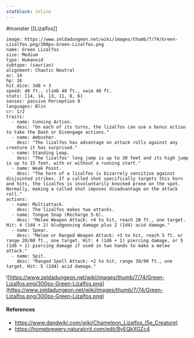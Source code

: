 ```yaml
---
statblock: inline
---
```

 #monster [[Lizalfos]]

```statblock
image: https://www.zeldadungeon.net/wiki/images/thumb/7/74/Green-Lizalfos.png/300px-Green-Lizalfos.png
name: Green Lizalfos
size: Medium
type: Humanoid
subtype: (saurian)
alignment: Chaotic Neutral
ac: 14
hp: 16
hit_dice: 3d8 + 3
speed: 40 ft., climb 40 ft., swim 40 ft.
stats: [14, 14, 13, 11, 8, 6]
senses: passive Perception 9
languages: Blin
cr: 1/2
traits:
  - name: Cunning Action.
    desc: "On each of its turns, the lizalfos can use a bonus action to take the Dash or Disengage actions."
  - name: Ambusher.
    desc: "The lizalfos has advantage on attack rolls against any creature it has surprised."
  - name: Standing Leap.
    desc: "The lizalfos' long jump is up to 30 feet and its high jump is up to 15 feet, with or without a running start."
  - name: Weak Point.
    desc: "The horn of a lizalfos is bizarrely sensitive against disjointed strikes. If a called shot specifically targets this horn and hits, the lizalfos is involuntarily knocked prone on the spot. Normally, making a called shot imposes disadvantage on the attack roll."
actions:
  - name: Multiattack.
    desc: The lizalfos makes two attacks.
  - name: Tongue Snap (Recharge 5-6).
    desc: "Melee Weapon Attack: +4 to hit, reach 20 ft., one target. Hit: 4 (1d4 + 2) bludgeoning damage plus 2 (1d4) acid damage."
  - name: Spear.
    desc: "Melee or Ranged Weapon Attack: +3 to hit, reach 5 ft. or range 20/60 ft., one target. Hit: 4 (1d6 + 1) piercing damage, or 5 (1d8 + 1) piercing damage if used in two hands to make a melee attack."
  - name: Spit.
    desc: "Ranged Spell Attack: +2 to hit, range 30/90 ft., one target. Hit: 5 (2d4) acid damage."
```

![https://www.zeldadungeon.net/wiki/images/thumb/7/74/Green-Lizalfos.png/300px-Green-Lizalfos.png](https://www.zeldadungeon.net/wiki/images/thumb/7/74/Green-Lizalfos.png/300px-Green-Lizalfos.png)

#### References

* https://www.dandwiki.com/wiki/Chameleon_Lizalfos_(5e_Creature)
* https://homebrewery.naturalcrit.com/edit/ByEQkXGZc4